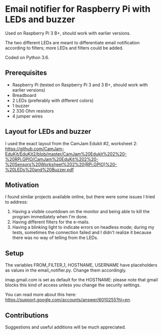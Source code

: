 # Email notifier for Raspberry Pi with LEDs and buzzer

Used on Raspberry Pi 3 B+, should work with earlier versions.

The two different LEDs are meant to differentiate email notification according to filters; more LEDs and filters could be added.

Coded on Python 3.6.

## Prerequisites

* Raspberry Pi (tested on Raspberry Pi 3 and 3 B+, should work with earlier versions)
* Breadboard
* 2 LEDs (preferably with different colors)
* 1 buzzer
* 2 330 Ohm resistors
* 4 jumper wires

## Layout for LEDs and buzzer
I used the exact layout from the CamJam Edukit #2, worksheet 2: 
https://github.com/CamJam-EduKit/EduKit2/blob/master/CamJam%20Edukit%202%20-%20RPi.GPIO/CamJam%20EduKit%202%20-%20Sensors%20Worksheet%202%20(RPi.GPIO)%20-%20LEDs%20and%20Buzzer.pdf

## Motivation

I found similar projects available online, but there were some issues I tried to address:
1. Having a visible countdown on the monitor and being able to kill the program immediately when I'm done.
2. Having different filters for the e-mails.
3. Having a blinking light to indicate errors on headless mode; during my tests, sometimes the connection failed and I didn't realize it because there was no way of telling from the LEDs.

## Setup
The variables FROM_FILTER_1, HOSTNAME, USERNAME have placeholders as values in the email_notifier.py. Change them accordingly.

imap.gmail.com is set as default for the HOSTNAME: please note that gmail blocks this kind of access unless you change the security settings.

You can read more about this here: https://support.google.com/accounts/answer/6010255?hl=en.

## Contributions
Suggestions and useful additions will be much appreciated.
